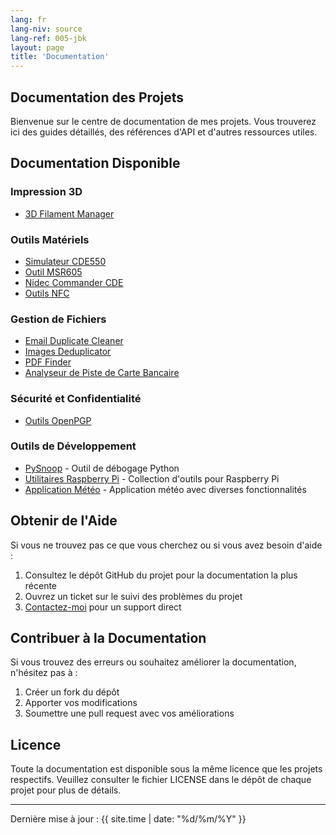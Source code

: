 ```yaml
---
lang: fr
lang-niv: source
lang-ref: 005-jbk
layout: page
title: 'Documentation'
---
```


## Documentation des Projets

Bienvenue sur le centre de documentation de mes projets. Vous trouverez ici des guides détaillés, des références d'API et d'autres ressources utiles.

## Documentation Disponible

### Impression 3D

- [3D Filament Manager](docs/3D_Filament_Manager/)

### Outils Matériels

- [Simulateur CDE550](docs/CDE550-sim/)
- [Outil MSR605](docs/MSR605/)
- [Nidec Commander CDE](docs/Nidec_CommanderCDE/)
- [Outils NFC](docs/NFC/)

### Gestion de Fichiers

- [Email Duplicate Cleaner](docs/EmailDuplicateCleaner/)
- [Images Deduplicator](docs/Images-Deduplicator/)
- [PDF Finder](docs/PDF_Finder/)
- [Analyseur de Piste de Carte Bancaire](docs/card_parser/)

### Sécurité et Confidentialité

- [Outils OpenPGP](docs/OpenPGP/)

### Outils de Développement

- [PySnoop](docs/PySnoop/) - Outil de débogage Python
- [Utilitaires Raspberry Pi](docs/raspy_utility/) - Collection d'outils pour Raspberry Pi
- [Application Météo](docs/weather/) - Application météo avec diverses fonctionnalités

## Obtenir de l'Aide

Si vous ne trouvez pas ce que vous cherchez ou si vous avez besoin d'aide :

1. Consultez le dépôt GitHub du projet pour la documentation la plus récente
2. Ouvrez un ticket sur le suivi des problèmes du projet
3. [Contactez-moi](contact/) pour un support direct

## Contribuer à la Documentation

Si vous trouvez des erreurs ou souhaitez améliorer la documentation, n'hésitez pas à :

1. Créer un fork du dépôt
2. Apporter vos modifications
3. Soumettre une pull request avec vos améliorations

## Licence

Toute la documentation est disponible sous la même licence que les projets respectifs. Veuillez consulter le fichier LICENSE dans le dépôt de chaque projet pour plus de détails.

---

Dernière mise à jour : {{ site.time | date: "%d/%m/%Y" }}
